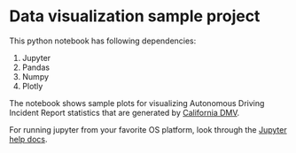 # Data visualization sample project

This python notebook has following dependencies:
1. Jupyter
2. Pandas
3. Numpy
4. Plotly

The notebook shows sample plots for visualizing Autonomous Driving Incident Report statistics that are generated by [California DMV](https://www.dmv.ca.gov/portal/vehicle-industry-services/autonomous-vehicles/autonomous-vehicle-collision-reports/).

For running jupyter from your favorite OS platform, look through the [Jupyter help docs](https://jupyter-notebook-beginner-guide.readthedocs.io/en/latest/execute.html#:~:text=You%20can%20run%20the%20notebook,the%20menu%20Kernel%20%2D%3E%20Restart.).
